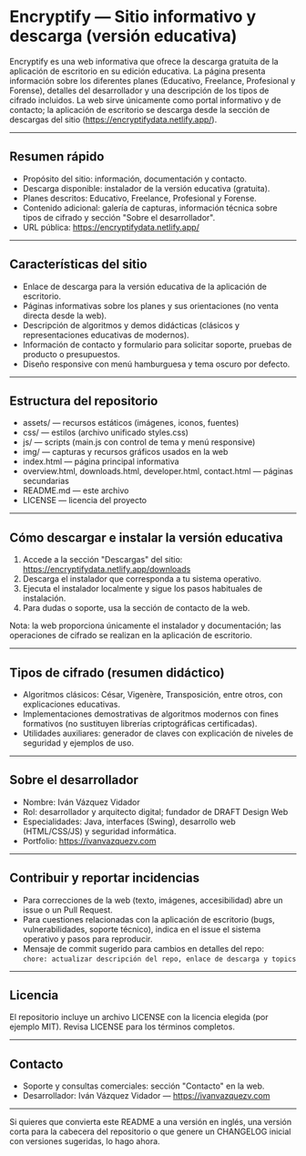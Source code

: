 # Encryptify — Sitio informativo y descarga (versión educativa)

Encryptify es una web informativa que ofrece la descarga gratuita de la aplicación de escritorio en su edición educativa. La página presenta información sobre los diferentes planes (Educativo, Freelance, Profesional y Forense), detalles del desarrollador y una descripción de los tipos de cifrado incluidos. La web sirve únicamente como portal informativo y de contacto; la aplicación de escritorio se descarga desde la sección de descargas del sitio (https://encryptifydata.netlify.app/).

---

## Resumen rápido

- Propósito del sitio: información, documentación y contacto.  
- Descarga disponible: instalador de la versión educativa (gratuita).  
- Planes descritos: Educativo, Freelance, Profesional y Forense.  
- Contenido adicional: galería de capturas, información técnica sobre tipos de cifrado y sección "Sobre el desarrollador".  
- URL pública: https://encryptifydata.netlify.app/

---

## Características del sitio

- Enlace de descarga para la versión educativa de la aplicación de escritorio.  
- Páginas informativas sobre los planes y sus orientaciones (no venta directa desde la web).  
- Descripción de algoritmos y demos didácticas (clásicos y representaciones educativas de modernos).  
- Información de contacto y formulario para solicitar soporte, pruebas de producto o presupuestos.  
- Diseño responsive con menú hamburguesa y tema oscuro por defecto.

---

## Estructura del repositorio

- assets/  — recursos estáticos (imágenes, iconos, fuentes)  
- css/     — estilos (archivo unificado styles.css)  
- js/      — scripts (main.js con control de tema y menú responsive)  
- img/     — capturas y recursos gráficos usados en la web  
- index.html — página principal informativa  
- overview.html, downloads.html, developer.html, contact.html — páginas secundarias  
- README.md — este archivo  
- LICENSE — licencia del proyecto

---

## Cómo descargar e instalar la versión educativa

1. Accede a la sección "Descargas" del sitio: https://encryptifydata.netlify.app/downloads  
2. Descarga el instalador que corresponda a tu sistema operativo.  
3. Ejecuta el instalador localmente y sigue los pasos habituales de instalación.  
4. Para dudas o soporte, usa la sección de contacto de la web.

Nota: la web proporciona únicamente el instalador y documentación; las operaciones de cifrado se realizan en la aplicación de escritorio.

---

## Tipos de cifrado (resumen didáctico)

- Algoritmos clásicos: César, Vigenère, Transposición, entre otros, con explicaciones educativas.  
- Implementaciones demostrativas de algoritmos modernos con fines formativos (no sustituyen librerías criptográficas certificadas).  
- Utilidades auxiliares: generador de claves con explicación de niveles de seguridad y ejemplos de uso.

---

## Sobre el desarrollador

- Nombre: Iván Vázquez Vidador  
- Rol: desarrollador y arquitecto digital; fundador de DRAFT Design Web  
- Especialidades: Java, interfaces (Swing), desarrollo web (HTML/CSS/JS) y seguridad informática.  
- Portfolio: https://ivanvazquezv.com

---

## Contribuir y reportar incidencias

- Para correcciones de la web (texto, imágenes, accesibilidad) abre un issue o un Pull Request.  
- Para cuestiones relacionadas con la aplicación de escritorio (bugs, vulnerabilidades, soporte técnico), indica en el issue el sistema operativo y pasos para reproducir.  
- Mensaje de commit sugerido para cambios en detalles del repo:  
  `chore: actualizar descripción del repo, enlace de descarga y topics`

---

## Licencia

El repositorio incluye un archivo LICENSE con la licencia elegida (por ejemplo MIT). Revisa LICENSE para los términos completos.

---

## Contacto

- Soporte y consultas comerciales: sección "Contacto" en la web.  
- Desarrollador: Iván Vázquez Vidador — https://ivanvazquezv.com

---

Si quieres que convierta este README a una versión en inglés, una versión corta para la cabecera del repositorio o que genere un CHANGELOG inicial con versiones sugeridas, lo hago ahora.
